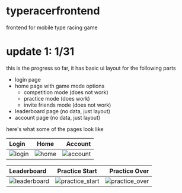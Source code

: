 # typeracerfrontend
frontend for mobile type racing game 

# update 1: 1/31
this is the progress so far, it has basic ui layout for the following parts
- login page
- home page with game mode options
    - competition mode (does not work)
    - practice mode (does work)
    - invite friends mode (does not work)
- leaderboard page (no data, just layout)
- account page (no data, just layout)

here's what some of the pages look like

| Login   | Home    | Account     |
| :------------- | :----------: | -----------: |
| ![login](../screenshots/update1/login.png) | ![home](../screenshots/update1/gamemodes.png) | ![account](../screenshots/update1/account.png)  |

| Leaderboard  | Practice Start  | Practice Over     |
| :------------- | :----------: | -----------: |
| ![leaderboard](../screenshots/update1/leaderboard.png) | ![practice_start](../screenshots/update1/typingtest.png) | ![practice_over](../screenshots/update1/typingtestover.png) |



<!-- ![login](/screenshots/update1/login.png) -->




